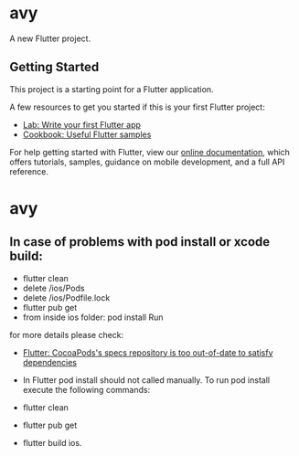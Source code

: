 # avy

A new Flutter project.

## Getting Started

This project is a starting point for a Flutter application.

A few resources to get you started if this is your first Flutter project:

- [Lab: Write your first Flutter app](https://flutter.dev/docs/get-started/codelab)
- [Cookbook: Useful Flutter samples](https://flutter.dev/docs/cookbook)

For help getting started with Flutter, view our
[online documentation](https://flutter.dev/docs), which offers tutorials,
samples, guidance on mobile development, and a full API reference.
# avy

## In case of problems with pod install or xcode build:
- flutter clean
- delete /ios/Pods
- delete /ios/Podfile.lock
- flutter pub get
- from inside ios folder: pod install Run

for more details please check: 
- [Flutter: CocoaPods's specs repository is too out-of-date to satisfy dependencies](https://stackoverflow.com/questions/64443888/flutter-cocoapodss-specs-repository-is-too-out-of-date-to-satisfy-dependencies/64474526#64474526)

- In Flutter pod install should not called manually. To run pod install
execute the following commands:
- flutter clean
- flutter pub get
- flutter build ios.

